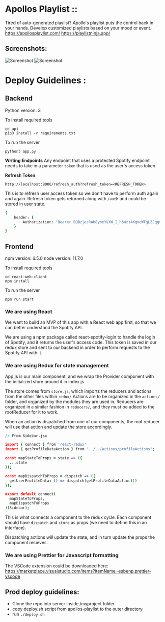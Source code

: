 # Apollos Playlist ::

Tired of auto-generated playlist? Apollo's playlist puts the control back in your hands. Develop customized playlists based on your mood or event.
https://apollosplaylist.com/
https://playlistninja.app/

## Screenshots:

![Screenshot](https://raw.githubusercontent.com/shashanoid/ApollosPlaylist/master/Screenshots/new.png)
![Screenshot](https://raw.githubusercontent.com/shashanoid/ApollosPlaylist/master/Screenshots/ninja.png)

# Deploy Guidelines :

## Backend

Python version: 3

To install required tools

```
cd api
pip3 install -r requirements.txt
```

To run the server

```
python3 app.py
```

**Writing Endpoints**
Any endpoint that uses a protected Spotify endpoint needs to take in a parameter `token` that
is used as the user's access token.

**Refresh Token**

`http://localhost:8000/refresh_auth?refresh_token=<REFRESH_TOKEN>`

This is to refresh user access token so we don't have to perform auth again and again.
Refresh token gets returned along with `/auth` and could be stored in user state.

```coffee
{
    header: {
        Authorization: "Bearer BQBzjesRAh8ymxYVXW_I_h64zt4KqncWTgLZJqgvkN0AgwaIBFIDdYNYwxhA-mF36i7wj95y19azz2USXGNcIFkF6IZqJ2VRIhDT3GxOQOGBDgL07VH5Rvee0l2FvmzP7zC_mcqheYrshbQxndqaqRm63xxs3-8Fmlzozf1J_mkCuO0FtQ"
    }
}
```

## Frontend

npm version: 6.5.0
node version: 11.7.0

To install required tools

```
cd react-web-client
npm install
```

To run the server

```
npm run start
```

### We are using React

We want to build an MVP of this app with a React web app first, so that we can better understand the Spotify API.

We are using a npm package called react-spotify-login to handle the login of Spotify, and it returns the user's access code.
This token is saved in our redux store and sent to our backend in order to perform requests to the Spotify API with it.

### We are using Redux for state management

App.js is our main component, and we wrap the Provider component with the initialized store around it in index.js

The store comes from `store.js`, which imports the reducers and actions from the other files within `redux/`
Actions are to be organized in the `actions/` folder, and organized by the modules they are used in.
Reducers are organized in a similar fashion in `reducers/`, and they must be added to the rootReducer for it to work.

When an action is dispatched from one of our components, the root reducer will use that action and update the store accordingly.

```coffee
// From Sidebar.jsx

import { connect } from 'react-redux'
import { getProfileDataAction } from "../../actions/profileActions";

const mapStateToProps = state => ({
  ...state
});

const mapDispatchToProps = dispatch => ({
  getUserProfileData: () => dispatch(getProfileDataAction())
});

export default connect(
  mapStateToProps,
  mapDispatchToProps
)(Sidebar);
```

This is what connects a component to the redux cycle. Each component should have `dispatch` and `store` as props
(we need to define this in an interface).

Dispatching actions will update the state, and in turn update the props the component recieves.

### We are using Prettier for Javascript formatting

The VSCode extension could be downloaded here: https://marketplace.visualstudio.com/items?itemName=esbenp.prettier-vscode

## Prod deploy guidelines:

- Clone the repo into server inside /myproject folder
- copy deploy.sh script from apollos-playlist to the outer directory
- run `./deploy.sh`


